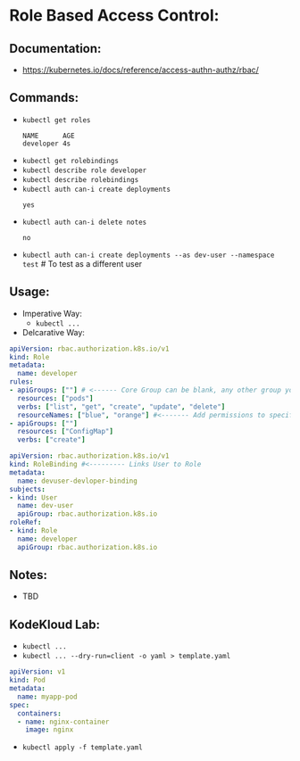 # Role Based Access Control:
## Documentation:
- https://kubernetes.io/docs/reference/access-authn-authz/rbac/

## Commands:
- `kubectl get roles`
  ```
  NAME      AGE
  developer 4s
  ```
- `kubectl get rolebindings`
- `kubectl describe role developer`
- `kubectl describe rolebindings`
- `kubectl auth can-i create deployments`
  ```
  yes
  ```
- `kubectl auth can-i delete notes`
  ```
  no
  ```
- `kubectl auth can-i create deployments --as dev-user --namespace test` # To test as a different user

## Usage:
- Imperative Way:
  - `kubectl ...`
- Delcarative Way:
```yaml
apiVersion: rbac.authorization.k8s.io/v1
kind: Role
metadata:
  name: developer
rules:
- apiGroups: [""] # <------ Core Group can be blank, any other group you specify
  resources: ["pods"]
  verbs: ["list", "get", "create", "update", "delete"]
  resourceNames: ["blue", "orange"] #<------- Add permissions to specific resources
- apiGroups: [""]
  resources: ["ConfigMap"]
  verbs: ["create"]
```
```yaml
apiVersion: rbac.authorization.k8s.io/v1
kind: RoleBinding #<--------- Links User to Role
metadata:
  name: devuser-devloper-binding
subjects:
- kind: User
  name: dev-user
  apiGroup: rbac.authorization.k8s.io
roleRef:
- kind: Role
  name: developer
  apiGroup: rbac.authorization.k8s.io
```

## Notes:
- TBD

## KodeKloud Lab:
- `kubectl ...`
- `kubectl ... --dry-run=client -o yaml > template.yaml`
```yaml
apiVersion: v1
kind: Pod
metadata:
  name: myapp-pod
spec:
  containers:
  - name: nginx-container
    image: nginx
```
- `kubectl apply -f template.yaml`

